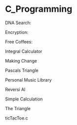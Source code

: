 # C_Programming

DNA Search: 

Encryption: 

Free Coffees: 

Integral Calculator

Making Change 	

Pascals Triangle 

Personal Music Library

Reversi AI 	

Simple Calculation

The Triangle	

ticTacToe.c
